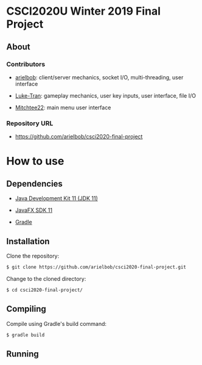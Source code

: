 # CSCI2020U Winter 2019 Final Project

## About

### Contributors

- [arielbob](https://github.com/arielbob): client/server mechanics, socket I/O, multi-threading, user interface

- [Luke-Tran](https://github.com/Luke-Tran): gameplay mechanics, user key inputs, user interface, file I/O

- [Mitchtee22](https://github.com/Mitchtee22): main menu user interface

### Repository URL

- https://github.com/arielbob/csci2020-final-project

# How to use

## Dependencies

- [Java Development Kit 11 (JDK 11)](https://www.oracle.com/technetwork/java/javase/downloads/jdk11-downloads-5066655.html)

- [JavaFX SDK 11](https://gluonhq.com/products/javafx/)

- [Gradle](https://gradle.org/install/)

## Installation

Clone the repository:

```bash
$ git clone https://github.com/arielbob/csci2020-final-project.git
```

Change to the cloned directory:

```bash
$ cd csci2020-final-project/
```

## Compiling

Compile using Gradle's build command:

```bash
$ gradle build
```

## Running
